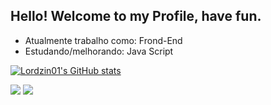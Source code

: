 ## Hello! Welcome to my Profile, have fun.

- Atualmente trabalho como: Frond-End
- Estudando/melhorando: Java Script
  
<div>

[![Lordzin01's GitHub stats](https://github-readme-stats.vercel.app/api?Username=Lordzin01)](https://github.com/Lordzin01/github-readmd-stats)

</div>


<div>
 
  <a href="https://instagram.com/herick_basso" target="_blank"><img src="https://img.shields.io/badge/-Instagram-%23E4405F?style=for-the-badge&logo=instagram&logoColor=white" target="_blank"></a>
  <a href = "mailto:herick.basso@gmail.com"><img src="https://img.shields.io/badge/-Gmail-%23333?style=for-the-badge&logo=gmail&logoColor=white" target="_blank"></a>

  
</div>


